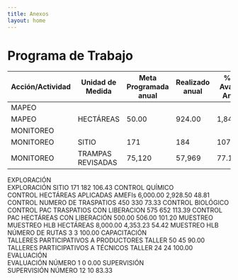 ```yaml
---
title: Anexos
layout: home
---
```

# Programa de Trabajo
| Acción/Actividad| Unidad de Medida | Meta Programada anual | Realizado anual | % de Avance Anual |
| -- | -- | -- | -- | -- |
| MAPEO |  |  |  |  |			
| MAPEO | HECTÁREAS | 50.00 | 924.00 | 1,847.99 |
| MONITOREO |  |  |  |  |
| MONITOREO | SITIO | 171 | 184 | 107.60 |
| MONITOREO | TRAMPAS REVISADAS | 75,120 | 57,969 | 77.17 |

EXPLORACIÓN				
EXPLORACIÓN	SITIO	171	182	106.43
CONTROL QUÍMICO				
CONTROL	HECTÁREAS APLICADAS AMEFIs	6,000.00	2,928.50	48.81
CONTROL	NUMERO DE TRASPATIOS	450	330	73.33
CONTROL BIOLÓGICO				
CONTROL PAC	TRASPATIOS CON LIBERACION	575	652	113.39
CONTROL PAC	HECTÁREAS CON LIBERACIÓN	500.00	506.00	101.20
MUESTREO				
MUESTREO HLB	HECTÁREAS	8,000.00	4,353.23	54.42
MUESTREO HLB	NÚMERO DE RUTAS	3	3	100.00
CAPACITACIÓN				
TALLERES PARTICIPATIVOS A PRODUCTORES	TALLER	50	45	90.00
TALLERES PARTICIPATIVOS A TÉCNICOS	TALLER	24	24	100.00
EVALUACIÓN				
EVALUACIÓN	NÚMERO	1	0	0.00
SUPERVISIÓN				
SUPERVISIÓN	NÚMERO	12	10	83.33
